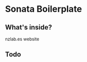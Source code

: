 Sonata Boilerplate
==================


What's inside?
--------------
 nzlab.es website
 
 
Todo
----
 